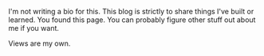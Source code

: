 I'm not writing a bio for this. This blog is strictly to share things I've built or learned. You found this page. You can probably figure other stuff out about me if you want.

Views are my own.
